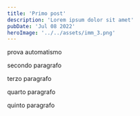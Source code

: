 ```yaml
---
title: 'Primo post'
description: 'Lorem ipsum dolor sit amet'
pubDate: 'Jul 08 2022'
heroImage: '../../assets/imm_3.png'
---
```


prova automatismo

secondo paragrafo

terzo paragrafo

quarto paragrafo

quinto paragrafo
